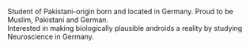 Student of Pakistani-origin born and located in Germany. Proud to be Muslim, Pakistani and German.  
Interested in making biologically plausible androids a reality by studying Neuroscience in Germany.

<!--
**Hamzah-Asadullah/Hamzah-Asadullah** is a ✨ _special_ ✨ repository because its `README.md` (this file) appears on your GitHub profile.

Here are some ideas to get you started:

- 🔭 I’m currently working on ...
- 🌱 I’m currently learning ...
- 👯 I’m looking to collaborate on ...
- 🤔 I’m looking for help with ...
- 💬 Ask me about ...
- 📫 How to reach me: ...
- 😄 Pronouns: ...
- ⚡ Fun fact: ...
-->
